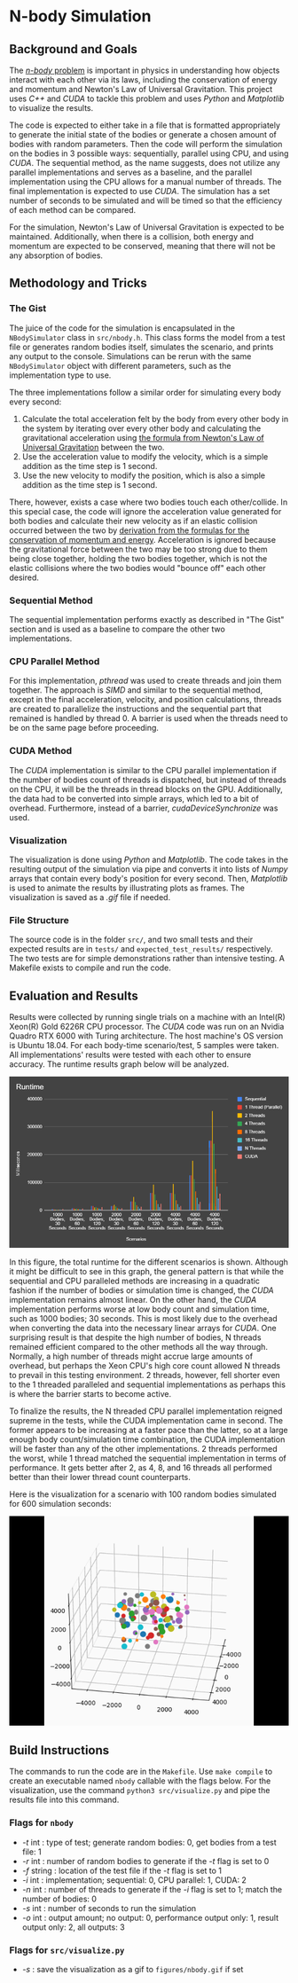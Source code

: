 # N-body Simulation

## Background and Goals

The [*n-body* problem](https://en.wikipedia.org/wiki/N-body_problem "n-body problem") is important in physics in understanding how objects interact with each other via its laws, including the conservation of energy and momentum and Newton's Law of Universal Gravitation. This project uses *C++* and *CUDA* to tackle this problem and uses *Python* and *Matplotlib* to visualize the results.

The code is expected to either take in a file that is formatted appropriately to generate the initial state of the bodies or generate a chosen amount of bodies with random parameters. Then the code will perform the simulation on the bodies in 3 possible ways: sequentially, parallel using CPU, and using *CUDA*. The sequential method, as the name suggests, does not utilize any parallel implementations and serves as a baseline, and the parallel implementation using the CPU allows for a manual number of threads. The final implementation is expected to use *CUDA*. The simulation has a set number of seconds to be simulated and will be timed so that the efficiency of each method can be compared. 

For the simulation, Newton's Law of Universal Gravitation is expected to be maintained. Additionally, when there is a collision, both energy and momentum are expected to be conserved, meaning that there will not be any absorption of bodies.

## Methodology and Tricks

### The Gist

The juice of the code for the simulation is encapsulated in the `NBodySimulator` class in `src/nbody.h`. This class forms the model from a test file or generates random bodies itself, simulates the scenario, and prints any output to the console. Simulations can be rerun with the same `NBodySimulator` object with different parameters, such as the implementation type to use. 

The three implementations follow a similar order for simulating every body every second:

1. Calculate the total acceleration felt by the body from every other body in the system by iterating over every other body and calculating the gravitational acceleration using [the formula from Newton's Law of Universal Gravitation](https://en.wikipedia.org/wiki/Newton%27s_law_of_universal_gravitation "Newton's Law of Universal Gravitation") between the two.
2. Use the acceleration value to modify the velocity, which is a simple addition as the time step is 1 second.
3. Use the new velocity to modify the position, which is also a simple addition as the time step is 1 second.

There, however, exists a case where two bodies touch each other/collide. In this special case, the code will ignore the acceleration value generated for both bodies and calculate their new velocity as if an elastic collision occurred between the two by [derivation from the formulas for the conservation of momentum and energy](http://hyperphysics.phy-astr.gsu.edu/hbase/elacol2.html "Elastic Collision Formula"). Acceleration is ignored because the gravitational force between the two may be too strong due to them being close together, holding the two bodies together, which is not the elastic collisions where the two bodies would "bounce off" each other desired.

### Sequential Method

The sequential implementation performs exactly as described in "The Gist" section and is used as a baseline to compare the other two implementations.

### CPU Parallel Method

For this implementation, *pthread* was used to create threads and join them together. The approach is *SIMD* and similar to the sequential method, except in the final acceleration, velocity, and position calculations, threads are created to parallelize the instructions and the sequential part that remained is handled by thread 0. A barrier is used when the threads need to be on the same page before proceeding. 

### CUDA Method

The *CUDA* implementation is similar to the CPU parallel implementation if the number of bodies count of threads is dispatched, but instead of threads on the CPU, it will be the threads in thread blocks on the GPU. Additionally, the data had to be converted into simple arrays, which led to a bit of overhead. Furthermore, instead of a barrier, *cudaDeviceSynchronize* was used. 

### Visualization

The visualization is done using *Python* and *Matplotlib*. The code takes in the resulting output of the simulation via pipe and converts it into lists of *Numpy* arrays that contain every body's position for every second. Then,  *Matplotlib* is used to animate the results by illustrating plots as frames. The visualization is saved as a *.gif* file if needed.

### File Structure

The source code is in the folder `src/`, and two small tests and their expected results are in `tests/` and `expected_test_results/` respectively. The two tests are for simple demonstrations rather than intensive testing. A Makefile exists to compile and run the code.

## Evaluation and Results

Results were collected by running single trials on a machine with an Intel(R) Xeon(R) Gold 6226R CPU processor. The *CUDA* code was run on an Nvidia Quadro RTX 6000 with Turing architecture. The host machine's OS version is Ubuntu 18.04. For each body-time scenario/test, 5 samples were taken. All implementations' results were tested with each other to ensure accuracy. The runtime results graph below will be analyzed.

![Performance Runtime Test Graph](https://github.com/wentao-yang/nbody/blob/main/figures/runtime_graph.PNG?raw=true)

In this figure, the total runtime for the different scenarios is shown. Although it might be difficult to see in this graph, the general pattern is that while the sequential and CPU paralleled methods are increasing in a quadratic fashion if the number of bodies or simulation time is changed, the *CUDA* implementation remains almost linear. On the other hand, the *CUDA* implementation performs worse at low body count and simulation time, such as 1000 bodies; 30 seconds. This is most likely due to the overhead when converting the data into the necessary linear arrays for *CUDA*. One surprising result is that despite the high number of bodies, N threads remained efficient compared to the other methods all the way through. Normally, a high number of threads might accrue large amounts of overhead, but perhaps the Xeon CPU's high core count allowed N threads to prevail in this testing environment. 2 threads, however, fell shorter even to the 1 threaded paralleled and sequential implementations as perhaps this is where the barrier starts to become active. 

To finalize the results, the N threaded CPU parallel implementation reigned supreme in the tests, while the CUDA implementation came in second. The former appears to be increasing at a faster pace than the latter, so at a large enough body count/simulation time combination, the CUDA implementation will be faster than any of the other implementations. 2 threads performed the worst, while 1 thread matched the sequential implementation in terms of performance. It gets better after 2, as 4, 8, and 16 threads all performed better than their lower thread count counterparts. 

Here is the visualization for a scenario with 100 random bodies simulated for 600 simulation seconds:

![Visualization for Scenario with 100 Random Bodies for 600 Seconds](https://github.com/wentao-yang/nbody/blob/main/figures/random_r100_s600_results.gif?raw=true)

## Build Instructions

The commands to run the code are in the `Makefile`. Use `make compile` to create an executable named `nbody` callable with the flags below. For the visualization, use the command `python3 src/visualize.py` and pipe the results file into this command.

### Flags for `nbody`

- *-t* int : type of test; generate random bodies: 0, get bodies from a test file: 1
- *-r* int : number of random bodies to generate if the *-t* flag is set to 0
- *-f* string : location of the test file if the *-t* flag is set to 1
- *-i* int : implementation; sequential: 0, CPU parallel: 1, CUDA: 2
- *-n* int : number of threads to generate if the *-i* flag is set to 1; match the number of bodies: 0
- *-s* int : number of seconds to run the simulation
- *-o* int : output amount; no output: 0, performance output only: 1, result output only: 2, all outputs: 3

### Flags for `src/visualize.py`

- *-s* : save the visualization as a gif to `figures/nbody.gif` if set
